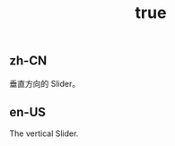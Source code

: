 ﻿---
order: 7
title:
  zh-CN: 垂直
  en-US: vertical
---

## zh-CN
垂直方向的 Slider。


## en-US
The vertical Slider.
